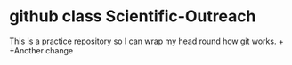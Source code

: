 # github class Scientific-Outreach

This is a practice repository so I can wrap my head round how git works.
+
+Another change
